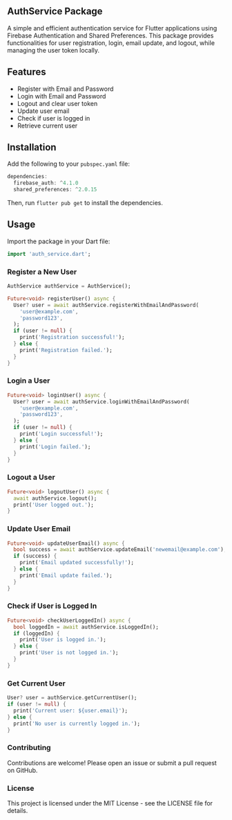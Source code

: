 ## AuthService Package
A simple and efficient authentication service for Flutter applications using Firebase Authentication and Shared Preferences. This package provides functionalities for user registration, login, email update, and logout, while managing the user token locally.

## Features
- Register with Email and Password
- Login with Email and Password
- Logout and clear user token
- Update user email
- Check if user is logged in
- Retrieve current user

## Installation
Add the following to your `pubspec.yaml` file:

```dart
dependencies:
  firebase_auth: ^4.1.0
  shared_preferences: ^2.0.15
```  

Then, run ``flutter pub get`` to install the dependencies.

## Usage
Import the package in your Dart file:

```dart
import 'auth_service.dart';
```
### Register a New User
```dart
AuthService authService = AuthService();

Future<void> registerUser() async {
  User? user = await authService.registerWithEmailAndPassword(
    'user@example.com',
    'password123',
  );
  if (user != null) {
    print('Registration successful!');
  } else {
    print('Registration failed.');
  }
}
```

### Login a User
```dart
Future<void> loginUser() async {
  User? user = await authService.loginWithEmailAndPassword(
    'user@example.com',
    'password123',
  );
  if (user != null) {
    print('Login successful!');
  } else {
    print('Login failed.');
  }
}
```
### Logout a User
```dart
Future<void> logoutUser() async {
  await authService.logout();
  print('User logged out.');
}
``` 
### Update User Email
```dart
Future<void> updateUserEmail() async {
  bool success = await authService.updateEmail('newemail@example.com');
  if (success) {
    print('Email updated successfully!');
  } else {
    print('Email update failed.');
  }
}
```
### Check if User is Logged In
```dart
Future<void> checkUserLoggedIn() async {
  bool loggedIn = await authService.isLoggedIn();
  if (loggedIn) {
    print('User is logged in.');
  } else {
    print('User is not logged in.');
  }
}
```
### Get Current User
``` dart
User? user = authService.getCurrentUser();
if (user != null) {
  print('Current user: ${user.email}');
} else {
  print('No user is currently logged in.');
}
```

### Contributing

Contributions are welcome! Please open an issue or submit a pull request on GitHub.

### License
This project is licensed under the MIT License - see the LICENSE file for details.